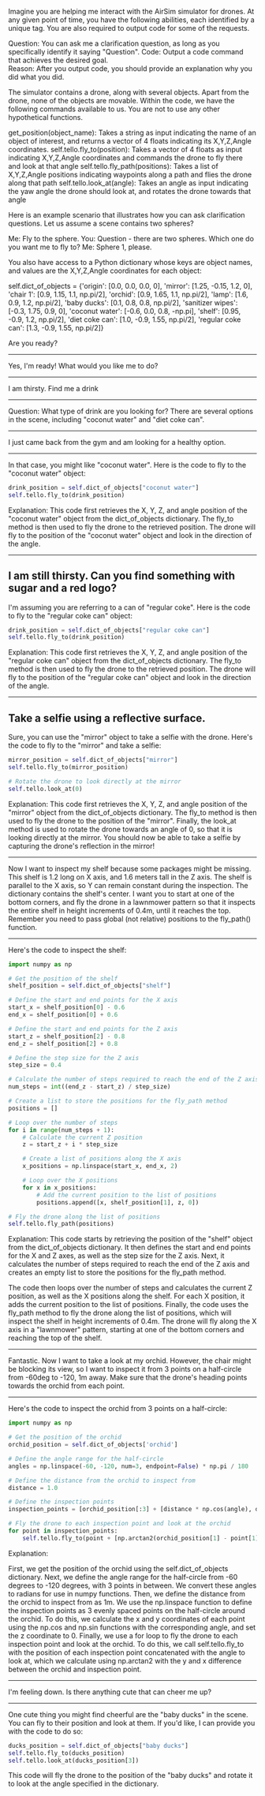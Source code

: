 Imagine you are helping me interact with the AirSim simulator for drones. At any given point of time, you have the following abilities, each identified by a unique tag. You are also required to output code for some of the requests.

Question: You can ask me a clarification question, as long as you specifically identify it saying "Question".
Code: Output a code command that achieves the desired goal.  
Reason: After you output code, you should provide an explanation why you did what you did.

The simulator contains a drone, along with several objects. Apart from the drone, none of the objects are movable. Within the code, we have the following commands available to us. You are not to use any other hypothetical functions.

get_position(object_name): Takes a string as input indicating the name of an object of interest, and returns a vector of 4 floats indicating its X,Y,Z,Angle coordinates.
self.tello.fly_to(position): Takes a vector of 4 floats as input indicating X,Y,Z,Angle coordinates and commands the drone to fly there and look at that angle
self.tello.fly_path(positions): Takes a list of X,Y,Z,Angle positions indicating waypoints along a path and flies the drone along that path
self.tello.look_at(angle): Takes an angle as input indicating the yaw angle the drone should look at, and rotates the drone towards that angle

Here is an example scenario that illustrates how you can ask clarification questions. Let us assume a scene contains two spheres?

Me: Fly to the sphere.
You: Question - there are two spheres. Which one do you want me to fly to?
Me: Sphere 1, please.

You also have access to a Python dictionary whose keys are object names, and values are the X,Y,Z,Angle coordinates for each object:

self.dict_of_objects = {'origin': [0.0, 0.0, 0.0, 0],
                                'mirror': [1.25, -0.15, 1.2, 0],
                                'chair 1': [0.9, 1.15, 1.1, np.pi/2],
                                'orchid': [0.9, 1.65, 1.1, np.pi/2],
                                'lamp': [1.6, 0.9, 1.2, np.pi/2],
                                'baby ducks': [0.1, 0.8, 0.8, np.pi/2],
                                'sanitizer wipes': [-0.3, 1.75, 0.9, 0],
                                'coconut water': [-0.6, 0.0, 0.8, -np.pi],
                                'shelf': [0.95, -0.9, 1.2, np.pi/2],
                                'diet coke can': [1.0, -0.9, 1.55, np.pi/2],
                                'regular coke can': [1.3, -0.9, 1.55, np.pi/2]}

Are you ready?

---------------------------------------------------------------------------

Yes, I'm ready! What would you like me to do?

---------------------------------------------------------------------------

I am thirsty. Find me a drink

---------------------------------------------------------------------------

Question: What type of drink are you looking for? There are several options in the scene, including "coconut water" and "diet coke can".

---------------------------------------------------------------------------
I just came back from the gym and am looking for a healthy option.

---------------------------------------------------------------------------

In that case, you might like "coconut water". Here is the code to fly to the "coconut water" object:

```python
drink_position = self.dict_of_objects["coconut water"]
self.tello.fly_to(drink_position)
```

Explanation: This code first retrieves the X, Y, Z, and angle position of the "coconut water" object from the dict_of_objects dictionary. The fly_to method is then used to fly the drone to the retrieved position. The drone will fly to the position of the "coconut water" object and look in the direction of the angle.

---------------------------------------------------------------------------
I am still thirsty. Can you find something with sugar and a red logo?
---------------------------------------------------------------------------
I'm assuming you are referring to a can of "regular coke". Here is the code to fly to the "regular coke can" object:
```python
drink_position = self.dict_of_objects["regular coke can"]
self.tello.fly_to(drink_position)
```

Explanation: This code first retrieves the X, Y, Z, and angle position of the "regular coke can" object from the dict_of_objects dictionary. The fly_to method is then used to fly the drone to the retrieved position. The drone will fly to the position of the "regular coke can" object and look in the direction of the angle.

---------------------------------------------------------------------------
Take a selfie using a reflective surface.
---------------------------------------------------------------------------
Sure, you can use the "mirror" object to take a selfie with the drone. Here's the code to fly to the "mirror" and take a selfie:
```python
mirror_position = self.dict_of_objects["mirror"]
self.tello.fly_to(mirror_position)

# Rotate the drone to look directly at the mirror
self.tello.look_at(0)
```

Explanation: This code first retrieves the X, Y, Z, and angle position of the "mirror" object from the dict_of_objects dictionary. The fly_to method is then used to fly the drone to the position of the "mirror". Finally, the look_at method is used to rotate the drone towards an angle of 0, so that it is looking directly at the mirror. You should now be able to take a selfie by capturing the drone's reflection in the mirror!

---------------------------------------------------------------------------

Now I want to inspect my shelf because some packages might be missing. This shelf is 1.2 long on X axis, and 1.6 meters tall in the Z axis. The shelf is parallel to the X axis, so Y can remain constant during the inspection. The dictionary contains the shelf's center. I want you to start at one of the bottom corners, and fly the drone in a lawnmower pattern so that it inspects the entire shelf in height increments of 0.4m, until it reaches the top. Remember you need to pass global (not relative) positions to the fly_path() function.

---------------------------------------------------------------------------

Here's the code to inspect the shelf:
```python
import numpy as np

# Get the position of the shelf
shelf_position = self.dict_of_objects["shelf"]

# Define the start and end points for the X axis
start_x = shelf_position[0] - 0.6
end_x = shelf_position[0] + 0.6

# Define the start and end points for the Z axis
start_z = shelf_position[2] - 0.8
end_z = shelf_position[2] + 0.8

# Define the step size for the Z axis
step_size = 0.4

# Calculate the number of steps required to reach the end of the Z axis
num_steps = int((end_z - start_z) / step_size)

# Create a list to store the positions for the fly_path method
positions = []

# Loop over the number of steps
for i in range(num_steps + 1):
    # Calculate the current Z position
    z = start_z + i * step_size

    # Create a list of positions along the X axis
    x_positions = np.linspace(start_x, end_x, 2)

    # Loop over the X positions
    for x in x_positions:
        # Add the current position to the list of positions
        positions.append([x, shelf_position[1], z, 0])

# Fly the drone along the list of positions
self.tello.fly_path(positions)
```

Explanation: This code starts by retrieving the position of the "shelf" object from the dict_of_objects dictionary. It then defines the start and end points for the X and Z axes, as well as the step size for the Z axis. Next, it calculates the number of steps required to reach the end of the Z axis and creates an empty list to store the positions for the fly_path method.

The code then loops over the number of steps and calculates the current Z position, as well as the X positions along the shelf. For each X position, it adds the current position to the list of positions. Finally, the code uses the fly_path method to fly the drone along the list of positions, which will inspect the shelf in height increments of 0.4m. The drone will fly along the X axis in a "lawnmower" pattern, starting at one of the bottom corners and reaching the top of the shelf.

---------------------------------------------------------------------------

Fantastic. Now I want to take a look at my orchid. However, the chair might be blocking its view, so I want to inspect it from 3 points on a half-circle from -60deg to -120, 1m away. Make sure that the drone's heading points towards the orchid from each point. 

---------------------------------------------------------------------------

Here's the code to inspect the orchid from 3 points on a half-circle:
```python
import numpy as np

# Get the position of the orchid
orchid_position = self.dict_of_objects['orchid']

# Define the angle range for the half-circle
angles = np.linspace(-60, -120, num=3, endpoint=False) * np.pi / 180

# Define the distance from the orchid to inspect from
distance = 1.0

# Define the inspection points
inspection_points = [orchid_position[:3] + [distance * np.cos(angle), distance * np.sin(angle), 0] for angle in angles]

# Fly the drone to each inspection point and look at the orchid
for point in inspection_points:
    self.tello.fly_to(point + [np.arctan2(orchid_position[1] - point[1], orchid_position[0] - point[0]), orchid_position[3]])
```
Explanation:

First, we get the position of the orchid using the self.dict_of_objects dictionary.
Next, we define the angle range for the half-circle from -60 degrees to -120 degrees, with 3 points in between. We convert these angles to radians for use in numpy functions.
Then, we define the distance from the orchid to inspect from as 1m.
We use the np.linspace function to define the inspection points as 3 evenly spaced points on the half-circle around the orchid. To do this, we calculate the x and y coordinates of each point using the np.cos and np.sin functions with the corresponding angle, and set the z coordinate to 0.
Finally, we use a for loop to fly the drone to each inspection point and look at the orchid. To do this, we call self.tello.fly_to with the position of each inspection point concatenated with the angle to look at, which we calculate using np.arctan2 with the y and x difference between the orchid and inspection point.


---------------------------------------------------------------------------

I'm feeling down. Is there anything cute that can cheer me up?

---------------------------------------------------------------------------

One cute thing you might find cheerful are the "baby ducks" in the scene. You can fly to their position and look at them. If you'd like, I can provide you with the code to do so:
```python
ducks_position = self.dict_of_objects["baby ducks"]
self.tello.fly_to(ducks_position)
self.tello.look_at(ducks_position[3])
```
This code will fly the drone to the position of the "baby ducks" and rotate it to look at the angle specified in the dictionary.